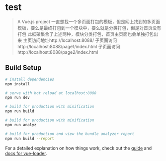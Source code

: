 # test

> A Vue.js project
>一直想找一个多页面打包的模板，但是网上找到的多页面模板，要么是最终打包到一个模块中，要么就是分类打包，但是对首页没有打包
此框架集合了上述两种，模块分类打包，首页主页面也会单独打包出来
>主页访问地址http://localhost:8088/
>子页面访问 http://localhost:8088/page1/index.html
>子页面访问 http://localhost:8088/page2/index.html


## Build Setup

``` bash
# install dependencies
npm install

# serve with hot reload at localhost:8088
npm run dev

# build for production with minification
npm run build

# build for production with minification
npm run analyz

# build for production and view the bundle analyzer report
npm run build --report
```

For a detailed explanation on how things work, check out the [guide](http://vuejs-templates.github.io/webpack/) and [docs for vue-loader](http://vuejs.github.io/vue-loader).
